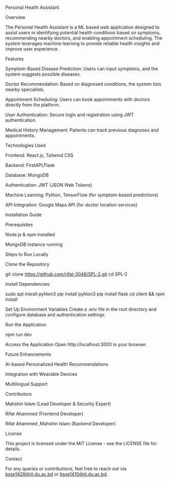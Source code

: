 Personal Health Assistant

Overview

The Personal Health Assistant is a ML based web application designed to assist users in identifying potential health conditions based on symptoms, recommending nearby doctors, and enabling appointment scheduling. The system leverages machine learning to provide reliable health insights and improve user experience.

Features

Symptom-Based Disease Prediction: Users can input symptoms, and the system suggests possible diseases.

Doctor Recommendation: Based on diagnosed conditions, the system lists nearby specialists.

Appointment Scheduling: Users can book appointments with doctors directly from the platform.

User Authentication: Secure login and registration using JWT authentication.

Medical History Management: Patients can track previous diagnoses and appointments.



Technologies Used

Frontend: React.js, Tailwind CSS

Backend: FirstAPI,Flask

Database: MongoDB

Authentication: JWT (JSON Web Tokens)

Machine Learning: Python, TensorFlow (for symptom-based predictions)

API Integration: Google Maps API (for doctor location services)

Installation Guide

Prerequisites

Node.js & npm installed

MongoDB instance running

Steps to Run Locally

Clone the Repository

git clone https://github.com/rifat-3048/SPL-2.git
cd SPL-2

Install Dependencies:

sudo apt insrall pyhton3
pip install pyhton3
pip install flask
cd client && npm install

Set Up Environment Variables
Create a .env file in the root directory and configure database and authentication settings.

Run the Application

npm run dev

Access the Application
Open http://localhost:3000 in your browser.

Future Enhancements

AI-based Personalized Health Recommendations

Integration with Wearable Devices

Multilingual Support

Contributors

Mahshin Islam (Lead Developer & Security Expert)

Rifat Ahammed (Frontend Developer)

Rifat Ahammed ,Mahshin Islam (Backend Developer)

License

This project is licensed under the MIT License - see the LICENSE file for details.

Contact

For any queries or contributions, feel free to reach out via bsse1428@iit.du.ac.bd or bsse1410@iit.du.ac.bd.

